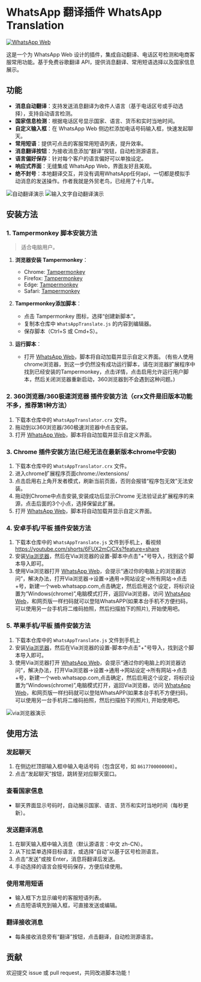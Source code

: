 # WhatsApp 翻译插件 WhatsApp Translation


[![WhatsApp Web](https://img.shields.io/badge/WhatsApp-Web-green.svg)](https://web.whatsapp.com/)

这是一个为 WhatsApp Web 设计的插件，集成自动翻译、电话区号检测和电商客服常用功能。基于免费谷歌翻译 API，提供消息翻译、常用短语选择以及国家信息展示。

## 功能

- **消息自动翻译**：支持发送消息翻译为收件人语言（基于电话区号或手动选择），支持自动语言检测。
- **国家信息检测**：根据电话区号显示国家、语言、货币和实时当地时间。
- **自定义输入框**：在 WhatsApp Web 侧边栏添加电话号码输入框，快速发起聊天。
- **常用短语**：提供可点击的客服常用短语列表，提升效率。
- **消息翻译按钮**：为接收消息添加“翻译”按钮，自动检测源语言。
- **语言偏好保存**：针对每个客户的语言偏好可以单独设定。
- **响应式界面**：无缝集成 WhatsApp Web，界面友好且美观。
- **绝不封号**：本地翻译交互，并没有调用WhatsApp任何api，一切都是模拟手动消息的发送操作。作者我就是外贸老鸟，已经用了十几年。
  
![自动翻译演示](https://github.com/zla5/WhatsappTranslate/blob/edee77a23dc79349c8ab68623c2f014ddc5ac6ae/%E8%87%AA%E5%8A%A8%E7%BF%BB%E8%AF%91%E6%BC%94%E7%A4%BA.gif)
![输入文字自动翻译演示](https://github.com/zla5/WhatsappTranslate/blob/edee77a23dc79349c8ab68623c2f014ddc5ac6ae/%E8%BE%93%E5%85%A5%E6%96%87%E5%AD%97%E8%87%AA%E5%8A%A8%E7%BF%BB%E8%AF%91%E6%BC%94%E7%A4%BA.gif)

## 安装方法
### 1. Tampermonkey 脚本安装方法
> 适合电脑用户。

1. **浏览器安装 Tampermonkey**：
   - Chrome: [Tampermonkey](https://www.tampermonkey.net/)
   - Firefox: [Tampermonkey](https://www.tampermonkey.net/)
   - Edge: [Tampermonkey](https://www.tampermonkey.net/)
   - Safari: [Tampermonkey](https://www.tampermonkey.net/)

2. **Tampermonkey添加脚本**：
   - 点击 Tampermonkey 图标，选择“创建新脚本”。
   - 复制本仓库中 `WhatsAppTranslate.js` 的内容到编辑器。
   - 保存脚本（Ctrl+S 或 Cmd+S）。

3. **运行脚本**：
   - 打开 [WhatsApp Web](https://web.whatsapp.com/)，脚本将自动加载并显示自定义界面。
(有些人使用chrome浏览器，到这一步仍然没有成功运行脚本，请在浏览器扩展程序中找到已经安装的Tampermonkey，点击详情，点击启用允许运行用户脚本，然后关闭浏览器重新启动，360浏览器到不会遇到这种问题。)
     
### 2. 360浏览器/360极速浏览器 插件安装方法（crx文件是旧版本功能不多，推荐第1种方法）
1. 下载本仓库中的 `WhatsAppTranslator.crx` 文件。
2. 拖动到以360浏览器/360极速浏览器中点击安装。
3. 打开 [WhatsApp Web](https://web.whatsapp.com/)，脚本将自动加载并显示自定义界面。

### 3. Chrome 插件安装方法(已经无法在最新版本chrome中安装)
1. 下载本仓库中的 `WhatsAppTranslator.crx` 文件。
2. 进入chrome扩展程序页面chrome://extensions/
3. 点击启用右上角开发者模式，刷新当前页面，否则会报错“程序包无效”无法安装。
4. 拖动到Chrome中点击安装,安装成功后显示Chrome 无法验证此扩展程序的来源，点击后面的3个小点，选择保留此扩展。
5. 打开 [WhatsApp Web](https://web.whatsapp.com/)，脚本将自动加载并显示自定义界面。



### 4. 安卓手机/平板 插件安装方法
1. 下载本仓库中的 `WhatsAppTranslate.js` 文件到手机上，看视频 https://youtube.com/shorts/6FUX2mCjCXs?feature=share
2. 安装[Via浏览器](https://res.viayoo.com/v1/via-release-cn.apk)，然后在Via浏览器的设置-脚本中点击"+"号导入，找到这个脚本导入即可。
3. 使用Via浏览器打开 [WhatsApp Web](https://web.whatsapp.com/)，会提示“通过你的电脑上的浏览器访问”，解决办法，打开Via浏览器→设置→通用→网站设定→所有网站→点击+号，新建一个web.whatsapp.com,点击确定，然后启用这个设定，将标识设置为“Windows(chrome)”,电脑模式打开，返回Via浏览器，访问 [WhatsApp Web](https://web.whatsapp.com/)，和网页版一样扫码就可以登陆WhatsAPP(如果本台手机不方便扫码，可以使用另一台手机将二维码拍照，然后扫描拍下的照片), 开始使用吧。

### 5. 苹果手机/平板 插件安装方法
1. 下载本仓库中的 `WhatsAppTranslate.js` 文件到手机上
2. 安装[Via浏览器](https://apps.apple.com/us/app/via-browser/id1639085829)，然后在Via浏览器的设置-脚本中点击"+"号导入，找到这个脚本导入即可。
3. 使用Via浏览器打开 [WhatsApp Web](https://web.whatsapp.com/)，会提示“通过你的电脑上的浏览器访问”，解决办法，打开Via浏览器→设置→通用→网站设定→所有网站→点击+号，新建一个web.whatsapp.com,点击确定，然后启用这个设定，将标识设置为“Windows(chrome)”,电脑模式打开，返回Via浏览器，访问 [WhatsApp Web](https://web.whatsapp.com/)，和网页版一样扫码就可以登陆WhatsAPP(如果本台手机不方便扫码，可以使用另一台手机将二维码拍照，然后扫描拍下的照片), 开始使用吧。

   
   
![via浏览器演示](https://github.com/zla5/WhatsappTranslate/blob/bbab064b8ba93436bffb8520d8c1642f672f1342/%E6%89%8B%E6%9C%BAvia%E6%B5%8F%E8%A7%88%E5%99%A8%E6%BC%94%E7%A4%BA.jpg)



## 使用方法

### 发起聊天
1. 在侧边栏顶部输入框中输入电话号码（包含区号，如 `8617700000000`）。
2. 点击“发起聊天”按钮，跳转至对应聊天窗口。

### 查看国家信息
- 聊天界面显示号码时，自动展示国家、语言、货币和实时当地时间（每秒更新）。

### 发送翻译消息
1. 在聊天输入框中输入消息（默认源语言：中文 zh-CN）。
2. 从下拉菜单选择目标语言，或选择“自动”以基于区号检测语言。
3. 点击“发送”或按 Enter，消息将翻译后发送。
4. 手动选择的语言会按号码保存，方便后续使用。

### 使用常用短语
- 输入框下方显示编号的客服短语列表。
- 点击短语填充到输入框，可直接发送或编辑。

### 翻译接收消息
- 每条接收消息旁有“翻译”按钮，点击翻译，自动检测源语言。

## 贡献
欢迎提交 issue 或 pull request，共同改进脚本功能！
